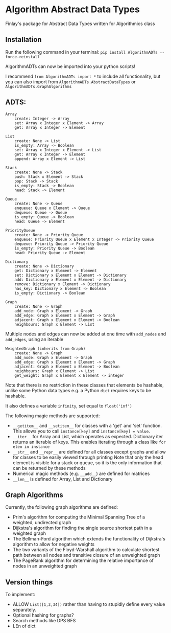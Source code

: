 # Algorithm Abstract Data Types
Finlay's package for Abstract Data Types written for Algorithmics class

## Installation
Run the following command in your terminal: 
`pip install AlgorithmADTs --force-reinstall`

AlgorithmADTs can now be imported into your python scripts! 

I recommend `from AlgorithmADTs import *` to include all functionality, but you can also import from `AlgorithmADTs.AbstractDataTypes` or `AlgorithmADTs.GraphAlgorithms` 

## ADTS:
```
Array
    create: Integer -> Array
    set: Array x Integer x Element -> Array
    get: Array x Integer -> Element

```

```
List 
    create: None -> List
    is_empty: Array -> Boolean
    set: Array x Integer x Element -> List
    get: Array x Integer -> Element
    append: Array x Element -> List
```
```
Stack
    create: None -> Stack
    push: Stack x Element -> Stack
    pop: Stack -> Stack
    is_empty: Stack -> Boolean
    head: Stack -> Element
```
```
Queue
    create: None -> Queue
    enqueue: Queue x Element -> Queue
    dequeue: Queue -> Queue
    is_empty: Queue -> Boolean
    head: Queue -> Element
```
```
PriorityQueue
    create: None -> Priority Queue
    enqueue: Priority Queue x Element x Integer -> Priority Queue
    dequeue: Priority Queue -> Priority Queue
    is_empty: Priority Queue -> Boolean
    head: Priority Queue -> Element
```
```
Dictionary
    create: None -> Dictionary 
    get: Dictionary x Element -> Element
    set: Dictionary x Element x Element -> Dictionary 
    add: Dictionary x Element x Element -> Dictionary
    remove: Dictionary x Element -> Dictionary 
    has_key: Dictionary x Element -> Boolean
    is_empty: Dictionary -> Boolean
```
```
Graph
    create: None -> Graph
    add_node: Graph x Element -> Graph
    add_edge: Graph x Element x Element -> Graph
    adjacent: Graph x Element x Element -> Boolean
    neighbours: Graph x Element -> List
```
Multiple nodes and edges can now be added at one time with `add_nodes` and `add_edges`, using an iterable
```
WeightedGraph (inherits from Graph)
    create: None -> Graph
    add_node: Graph x Element -> Graph
    add_edge: Graph x Element x Element -> Graph
    adjacent: Graph x Element x Element -> Boolean
    neighbours: Graph x Element -> List
    get_weight: Graph x Element x Element -> integer
```


Note that there is no restriction in these classes that elements be hashable, unlike some Python data types
e.g. a Python `dict` requires keys to be hashable.

It also defines a variable `infinity`, set equal to `float('inf')`

The following magic methods are supported:
- `__getitem__` and `__setitem__` for classes with a 'get' and 'set' function.
    This allows you to call `instance[key]` and `instance[key] = value`.
- `__iter__` for Array and List, which operates as expected. Dictionary iter returns an iterable of keys.
    This enables iterating through a class like `for elem in instance`
- `__str__` and `__repr__` are defined for all classes except graphs and allow for classes to be easily viewed through printing
    Note that only the head element is visible for a stack or queue, so it is the only information that can be returned by these methods
- Numerical magic methods (e.g. `__add__`) are defined for matrices
- `__len__` is defined for Array, List and Dictionary 

## Graph Algorithms
Currently, the following graph algorithms are defined:
- Prim's algorithm for computing the Minimal Spanning Tree of a weighted, undirected graph
- Dijkstra's algorithm for finding the single source shortest path in a weighted graph 
- The Bellman-Ford algorithm which extends the functionality of Dijkstra's algorithm to allow for negative weights
- The two variants of the Floyd-Warshall algorithm to calculate shortest path between all nodes and transitive closure of an unweighted graph
- The PageRank algorithm for determining the relative importance of nodes in an unweighted graph

## Version things 
To implement:
- ALLOW `List([1,3,34])` rather than having to stupidly define every value separately.
- Optional hashing for graphs?
- Search methods like DPS BFS
- LEn of dict
